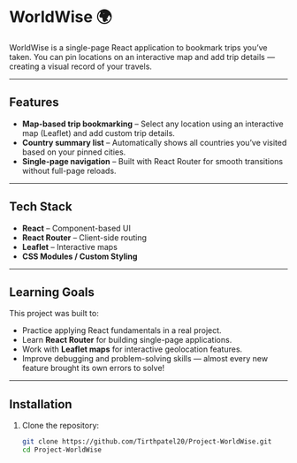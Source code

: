 # WorldWise 🌍

WorldWise is a single-page React application to bookmark trips you’ve taken. You can pin locations on an interactive map and add trip details — creating a visual record of your travels.

---

## Features
- **Map-based trip bookmarking** – Select any location using an interactive map (Leaflet) and add custom trip details.  
- **Country summary list** – Automatically shows all countries you’ve visited based on your pinned cities.  
- **Single-page navigation** – Built with React Router for smooth transitions without full-page reloads.  

---

## Tech Stack
- **React** – Component-based UI  
- **React Router** – Client-side routing  
- **Leaflet** – Interactive maps  
- **CSS Modules / Custom Styling**

---

## Learning Goals
This project was built to:
- Practice applying React fundamentals in a real project.  
- Learn **React Router** for building single-page applications.  
- Work with **Leaflet maps** for interactive geolocation features.  
- Improve debugging and problem-solving skills — almost every new feature brought its own errors to solve!  

---

## Installation

1. Clone the repository:
   ```bash
   git clone https://github.com/Tirthpatel20/Project-WorldWise.git
   cd Project-WorldWise

